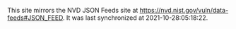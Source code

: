 This site mirrors the NVD JSON Feeds site at https://nvd.nist.gov/vuln/data-feeds#JSON_FEED. It was last synchronized at 2021-10-28:05:18:22.